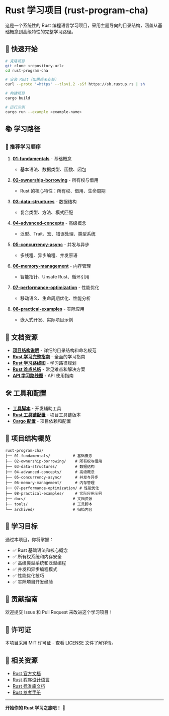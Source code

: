 # Rust 学习项目 (rust-program-cha)

这是一个系统性的 Rust 编程语言学习项目，采用主题导向的目录结构，涵盖从基础概念到高级特性的完整学习路径。

## 🚀 快速开始

```bash
# 克隆项目
git clone <repository-url>
cd rust-program-cha

# 安装 Rust（如果尚未安装）
curl --proto '=https' --tlsv1.2 -sSf https://sh.rustup.rs | sh

# 构建项目
cargo build

# 运行示例
cargo run --example <example-name>
```

## 📚 学习路径

### 🎯 推荐学习顺序

1. **[01-fundamentals](./01-fundamentals/)** - 基础概念
   - 基本语法、数据类型、函数、闭包

2. **[02-ownership-borrowing](./02-ownership-borrowing/)** - 所有权与借用
   - Rust 的核心特性：所有权、借用、生命周期

3. **[03-data-structures](./03-data-structures/)** - 数据结构
   - 复合类型、方法、模式匹配

4. **[04-advanced-concepts](./04-advanced-concepts/)** - 高级概念
   - 泛型、Trait、宏、错误处理、类型系统

5. **[05-concurrency-async](./05-concurrency-async/)** - 并发与异步
   - 多线程、异步编程、并发原语

6. **[06-memory-management](./06-memory-management/)** - 内存管理
   - 智能指针、Unsafe Rust、循环引用

7. **[07-performance-optimization](./07-performance-optimization/)** - 性能优化
   - 移动语义、生命周期优化、性能分析

8. **[08-practical-examples](./08-practical-examples/)** - 实际应用
   - 嵌入式开发、实际项目示例

## 📖 文档资源

- **[项目结构说明](./docs/project-structure.md)** - 详细的目录结构和命名规范
- **[Rust 学习完整指南](./docs/rust-learning-complete-guide.md)** - 全面的学习指南
- **[Rust 学习路线图](./docs/rust-learning-roadmap.md)** - 学习路径规划
- **[Rust 难点总结](./docs/rust-difficulty-summary.md)** - 常见难点和解决方案
- **[API 学习路线图](./docs/api-learning-roadmap.md)** - API 使用指南

## 🛠️ 工具和配置

- **[工具脚本](./tools/)** - 开发辅助工具
- **[Rust 工具链配置](./rust-toolchain.toml)** - 项目工具链版本
- **[Cargo 配置](./Cargo.toml)** - 项目依赖和配置

## 📁 项目结构概览

```
rust-program-cha/
├── 01-fundamentals/          # 基础概念
├── 02-ownership-borrowing/    # 所有权与借用
├── 03-data-structures/        # 数据结构
├── 04-advanced-concepts/      # 高级概念
├── 05-concurrency-async/      # 并发与异步
├── 06-memory-management/      # 内存管理
├── 07-performance-optimization/ # 性能优化
├── 08-practical-examples/     # 实际应用示例
├── docs/                     # 文档资源
├── tools/                    # 工具脚本
└── archived/                 # 归档内容
```

## 🎯 学习目标

通过本项目，你将掌握：

- ✅ Rust 基础语法和核心概念
- ✅ 所有权系统和内存安全
- ✅ 高级类型系统和泛型编程
- ✅ 并发和异步编程模式
- ✅ 性能优化技巧
- ✅ 实际项目开发经验

## 🤝 贡献指南

欢迎提交 Issue 和 Pull Request 来改进这个学习项目！

## 📄 许可证

本项目采用 MIT 许可证 - 查看 [LICENSE](LICENSE) 文件了解详情。

## 🔗 相关资源

- [Rust 官方文档](https://doc.rust-lang.org/)
- [Rust 程序设计语言](https://doc.rust-lang.org/book/)
- [Rust 标准库文档](https://doc.rust-lang.org/std/)
- [Rust 参考手册](https://doc.rust-lang.org/reference/)

---

**开始你的 Rust 学习之旅吧！** 🦀